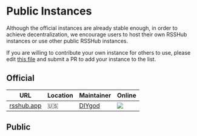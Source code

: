 # Public Instances

Although the official instances are already stable enough, in order to achieve decentralization, we encourage users to host their own RSSHub instances or use other public RSSHub instances.

If you are willing to contribute your own instance for others to use, please edit [this file](https://github.com/RSSNext/rsshub-docs/edit/main/.vitepress/theme/components/InstanceList.vue) and submit a PR to add your instance to the list.

## Official

| URL | Location | Maintainer | Online |
| --- | --- | --- | --- |
| [rsshub.app](https://rsshub.moeyy.cn) | 🇺🇸 | [DIYgod](https://diygod.cc) | ![](https://img.shields.io/website.svg?label=&url=https://rsshub.moeyy.cn/test/cache) |

## Public

<InstanceList />
